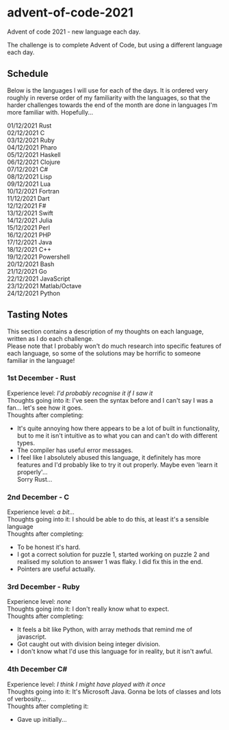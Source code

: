 # advent-of-code-2021

Advent of code 2021 - new language each day.

The challenge is to complete Advent of Code, but using a different language each day.

## Schedule
Below is the languages I will use for each of the days. It is ordered very roughly in reverse order of my familiarity with the languages, so that the harder challenges towards the end of the month are done in languages I'm more familiar with. Hopefully...

01/12/2021	Rust  
02/12/2021	C  
03/12/2021	Ruby  
04/12/2021	Pharo  
05/12/2021	Haskell  
06/12/2021	Clojure  
07/12/2021	C#  
08/12/2021	Lisp  
09/12/2021	Lua  
10/12/2021	Fortran  
11/12/2021	Dart  
12/12/2021	F#  
13/12/2021	Swift  
14/12/2021	Julia  
15/12/2021	Perl  
16/12/2021	PHP  
17/12/2021	Java  
18/12/2021	C++  
19/12/2021	Powershell  
20/12/2021	Bash  
21/12/2021	Go  
22/12/2021	JavaScript  
23/12/2021	Matlab/Octave  
24/12/2021	Python  

## Tasting Notes
This section contains a description of my thoughts on each language, written as I do each challenge.  
Please note that I probably won't do much research into specific features of each language, so some of the solutions may be horrific to someone familiar in the language!  
### 1st December - Rust
Experience level: _I'd probably recognise it if I saw it_  
Thoughts going into it: I've seen the syntax before and I can't say I was a fan... let's see how it goes.  
Thoughts after completing: 
- It's quite annoying how there appears to be a lot of built in functionality, but to me it isn't intuitive as to what you can and can't do with different types.  
- The compiler has useful error messages.
- I feel like I absolutely abused this language, it definitely has more features and I'd probably like to try it out properly. Maybe even 'learn it properly'...  
Sorry Rust... 
### 2nd December - C
Experience level: _a bit..._  
Thoughts going into it: I should be able to do this, at least it's a sensible language  
Thoughts after completing:  
- To be honest it's hard.
- I got a correct solution for puzzle 1, started working on puzzle 2 and realised my solution to answer 1 was flaky. I did fix this in the end.
- Pointers are useful actually.
### 3rd December - Ruby
Experience level: _none_  
Thoughts going into it: I don't really know what to expect.  
Thoughts after completing:
- It feels a bit like Python, with array methods that remind me of javascript.  
- Got caught out with division being integer division.  
- I don't know what I'd use this language for in reality, but it isn't awful.  
### 4th December C#  
Experience level: _I think I might have played with it once_  
Thoughts going into it: It's Microsoft Java. Gonna be lots of classes and lots of verbosity...  
Thoughts after completing it:
- Gave up initially...  